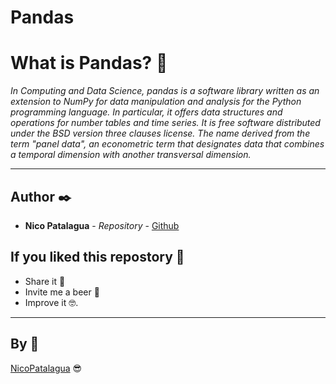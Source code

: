 # Pandas

# What is Pandas? 🤔

_In Computing and Data Science, pandas is a software library written as an extension to NumPy for data manipulation and analysis for the Python programming language. In particular, it offers data structures and operations for number tables and time series. It is free software distributed under the BSD version three clauses license. The name derived from the term "panel data", an econometric term that designates data that combines a temporal dimension with another transversal dimension._

---

## Author ✒️

* **Nico Patalagua** - *Repository* - [Github](https://github.com/NicoPatalagua)

## If you liked this repostory 🎁
* Share it 📢
* Invite me a beer 🍺  
* Improve it 🤓.

---
## By 📌
[NicoPatalagua](https://www.instagram.com/nicopatalagua/) 😎

